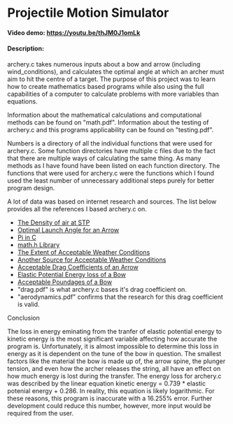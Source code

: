 # Projectile Motion Simulator
#### Video demo: <https://youtu.be/thJM0J1omLk>
#### Description:
archery.c takes numerous inputs about a bow and arrow (including wind_conditions),
and calculates the optimal angle at which an archer must aim to hit the centre of
a target. The purpose of this project was to learn how to create mathematics based programs 
while also using the full capabilities of a computer to calculate problems with more variables 
than equations. 

Information about the mathematical calculations and computational
methods can be found on "math.pdf". Information about the testing of archery.c
and this programs applicability can be found on "testing.pdf".

Numbers is a directory of all the individual functions that were used for
archery.c. Some function directories have multiple c files due to the fact that
there are multiple ways of calculating the same thing. As many methods as I have found
have been listed on each function directory. The functions that were used for archery.c
were the functions which I found used the least number of unnecessary additional
steps purely for better program design.

A lot of data was based on internet research and sources. The list below provides all
the references I based archery.c on.

- [The Density of air at STP](https://www.macinstruments.com/blog/what-is-the-density-of-air-at-stp/)
- [Optimal Launch Angle for an Arrow](https://www.scientificamerican.com/article/football-projectile-motion/)
- [Pi in C](https://stackoverflow.com/questions/43753758/whats-the-difference-between-m-pi-and-m-pi-2/43753803)
- [math.h Library](https://www.tutorialspoint.com/c_standard_library/math_h.htm)
- [The Extent of Acceptable Weather Conditions](https://www.nssl.noaa.gov/education/svrwx101/wind/)
- [Another Source for Acceptable Weather Conditions](https://www.weather.gov/pqr/wind)
- [Acceptable Drag Coefficients of an Arrow](https://www.capgo.com/FlyingSticks/info/arrowAerodynamics.html)
- [Elastic Potential Energy loss of a Bow](https://www.wired.com/2014/12/much-energy-bow-goes-kinetic-energy-arrow/)
- [Acceptable Poundages of a Bow](https://www.guinnessworldrecords.com/world-records/heaviest-longbow-draw-weight)
- "drag.pdf" is what archery.c bases it's drag coefficient on.
- "aerodynamics.pdf" confirms that the research for this drag coefficient is valid.

Conclusion

The loss in energy eminating from the tranfer of elastic potential energy to
kinetic energy is the most significant variable affecting how accurate the program 
is. Unfortunately, it is almost impossible to determine this loss in energy as
it is dependent on the tune of the bow in question. The smallest factors like 
the material the bow is made up of, the arrow spine, the plunger tension, and
even how the archer releases the string, all have an effect on how much energy 
is lost during the transfer. The energy loss for archery.c was described by the 
linear equation kinetic energy = 0.739 * elastic potenial energy + 0.286. In
reality, this equation is likely logarithmic. For these reasons, this program is 
inaccurate with a 16.255% error. Further development could reduce this number, 
however, more input would be required from the user.

